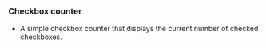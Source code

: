 ### Checkbox counter
- A simple checkbox counter that displays the current number of checked checkboxes.